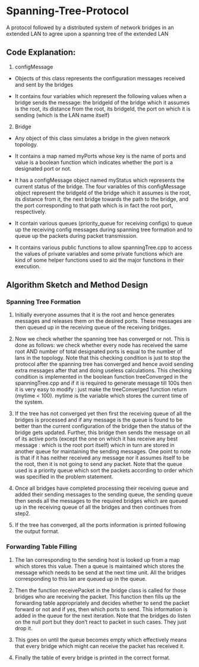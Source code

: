 # Spanning-Tree-Protocol
A protocol followed by a distributed system of network bridges in an extended LAN to agree upon a spanning tree of the extended LAN

## Code Explanation:

1. configMessage
* Objects of this class represents the configuration messages received and sent by the bridges

* It contains four variables which represent the following values when a bridge sends the message: the bridgeId of the bridge which it assumes is the root, its distance from the root, its bridgeId, the port on which it is sending (which is the LAN name itself)

2. Bridge
* Any object of this class simulates a  bridge in the given network topology.

* It contains a map named myPorts whose key is the name of ports and value is a boolean function which indicates whether the port is a designated port or not.

* It has a configMessage object named myStatus which represents the current status of the bridge. The four variables of this configMessage object represent the bridgeId of the bridge which it assumes is the root, its distance from it, the next bridge towards the path to the bridge, and the port corresponding to that path which is in fact the root port, respectively.

* It contain various queues (priority_queue for receiving configs) to queue up the receiving config messages during spanning tree formation and to queue up the packets during packet transmission.

* It contains various public functions to allow spanningTree.cpp to access the values of private variables and some private functions which are kind of some helper functions used to aid the major functions in their execution.

## Algorithm Sketch and Method Design

### Spanning Tree Formation

1. Initially everyone assumes that it is the root and hence generates messages and releases them on the desired ports. These messages are then queued up in the receiving queue of the receiving bridges.

2. Now we check whether the spanning tree has converged or not. This is done as follows: we check whether every node has received the same root AND number of total designated ports is equal to the number of lans in the topology. Note that this checking condition is just to stop the protocol after the spanning tree has converged and hence avoid sending extra messages after that and doing useless calculations. This checking condition is implemented in the boolean function treeConverged in the spanningTree.cpp and if it is required to generate message till 100s then it is very easy to modify : just make the treeConverged function return (mytime < 100). mytime is the variable which stores the current time of the system. 

3. If the tree has not converged yet then first the receiving queue of all the bridges is processed and if any message is the queue is found to be better than the current configuration of the bridge then the status of the bridge gets updated. Further, this bridge then sends the message on all of its active ports (except the one on which it has receive any best message : which is the root port itself) which in turn are stored in another queue for maintaining the sending messages. One point to note is that if it has neither received any message nor it assumes itself to be the root, then it is not going to send any packet. Note that the queue used is a priority queue which sort the packets according to order which was specified in the problem statement.

4. Once all bridges have completed processing their receiving queue and added their sending messages to the sending queue, the sending queue then sends all the messages to the required bridges which are queued up in the receiving queue of all the bridges and then continues from step2.

5. If the tree has converged, all the ports information is printed following the output format.

### Forwarding Table Filling

1. The lan corresponding to the sending host is looked up from a map which stores this value. Then a queue is maintained which stores the message which needs to be send at the next time unit. All the bridges corresponding to this lan are queued up in the queue.

2. Then the function receivePacket in the bridge class is called for those bridges who are receiving the packet. This function then fills up the forwarding table appropriately and decides whether to send the packet forward or not and if yes, then which ports to send. This information is added in the queue for the next iteration. Note that the bridges do listen on the null port but they don’t react to packet in such cases. They just drop it.

3. This goes on until the queue becomes empty which effectively means that every bridge which might can receive the packet has received it.

4. Finally the table of every bridge is printed in the correct format.
